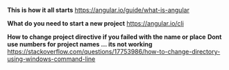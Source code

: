 **This is how it all starts**
https://angular.io/guide/what-is-angular

**What do you need to start a new project**
https://angular.io/cli

**How to change project directive if you failed with the name or place**
**Dont use numbers for project names ... its not working**
https://stackoverflow.com/questions/17753986/how-to-change-directory-using-windows-command-line
